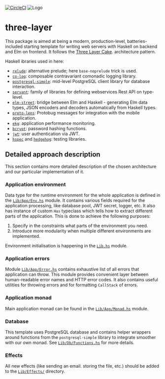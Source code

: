 [![CircleCI](https://circleci.com/gh/Holmusk/three-layer.svg?style=svg)](https://circleci.com/gh/Holmusk/three-layer)
![Logo](https://holmusk.dev/images/projects/three_layer.png)

# three-layer

This package is aimed at being a modern, production-level, batteries-included starting template for
writing web servers with Haskell on backend and Elm on frontend. It follows the
[Three Layer Cake](http://www.parsonsmatt.org/2018/03/22/three_layer_haskell_cake.html).
architecture pattern.

Haskell ibraries used in here:
* [`relude`](https://github.com/kowainik/relude): alternative prelude; here
  `base-noprelude` trick is used.
* [`co-log`](https://github.com/kowainik/relude): composable contravariant
  comonadic logging library.
* [`postgresql-simple`](http://hackage.haskell.org/package/postgresql-simple):
  mid-level PostgreSQL client library for database interaction.
* [`servant`](http://hackage.haskell.org/package/servant): family of libraries
  for defining webservices Rest API on type-level.
* [`elm-street`](https://github.com/Holmusk/elm-street): bridge between Elm and
  Haskell - generating Elm data types, JSON encoders and decoders automatically
  from Haskell types.
* [`proto-lens`](http://hackage.haskell.org/package/proto-lens): Protobug
  messages for integration with the mobile application.
* [`ekg`](http://hackage.haskell.org/package/ekg): application performance monitoring.
* [`bcrypt`](http://hackage.haskell.org/package/bcrypt): password hashing functions.
* [`jwt`](http://hackage.haskell.org/package/jwt): user authentication via JWT.
* [`hspec`](http://hackage.haskell.org/package/hspec) and [`hedgehog`](http://hackage.haskell.org/package/hedgehog): testing libraries.

## Detailed approach description

This section contains more detailed description of the chosen architecture and
our particular implementation of it.

### Application environment

Data type for the runtime environment for the whole application is defined in
the [`Lib/App/Env.hs`](src/Lib/App/Env.hs) module. It contains various fields
required for the application processing, like database pool, JWT secret, logger,
etc. It also has instance of custom `Has` typeclass which tells how to extract
different parts of the application. This is done to achieve the following purposes:

1. Specify in the constraints what parts of the environment you need.
2. Introduce more modularity when multiple different environments are implemented.

Environment initialisation is happening in the [`Lib.hs`](src/Lib.hs) module.

### Application errors

Module [`Lib/App/Error.hs`](src/Lib/App/Error.hs) contains exhaustive list of
all errors that application can throw. This module provides convenient layer
between human-readable error names and HTTP error codes. It also contains useful
utilities for throwing errors and for formatting `CallStack` of errors.

### Application monad

Main application monad can be found in the
[`Lib/App/Monad.hs`](src/Lib/App/Monad.hs) module.

### Database

This template uses PostgreSQL database and contains helper wrappers around
functions from the `postgresql-simple` library to integrate smoother with our
own monad. See [`Lib/Db/Functions.hs`](src/Lib/Db/Functions.hs) for more details.

### Effects

All new effects (like sending an email. storing the file, etc.) should be added
to the [`Lib/Effects/`](src/Lib/Effects) directory.
